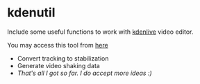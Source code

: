 # kdenutil

Include some useful functions to work with [kdenlive](https://kdenlive.org) video editor.

You may access this tool from [here](https://xgvargas.github.io/kdenutil/)

- Convert tracking to stabilization
- Generate video shaking data
- _That's all I got so far. I do accept more ideas :)_
